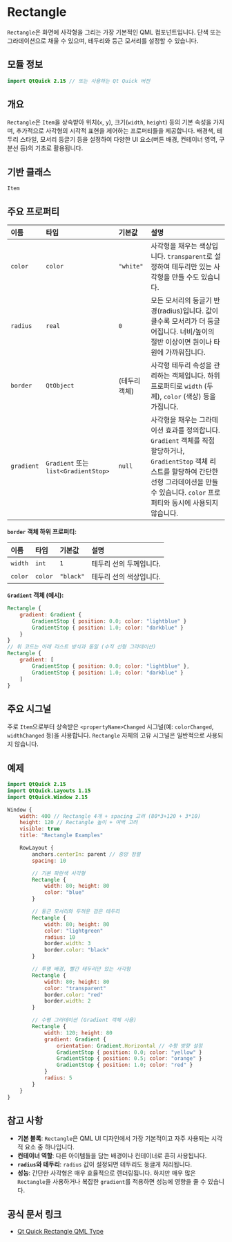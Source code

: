 # Rectangle

`Rectangle`은 화면에 사각형을 그리는 가장 기본적인 QML 컴포넌트입니다. 단색 또는 그라데이션으로 채울 수 있으며, 테두리와 둥근 모서리를 설정할 수 있습니다.

## 모듈 정보

```qml
import QtQuick 2.15 // 또는 사용하는 Qt Quick 버전
```

## 개요

`Rectangle`은 `Item`을 상속받아 위치(`x`, `y`), 크기(`width`, `height`) 등의 기본 속성을 가지며, 추가적으로 사각형의 시각적 표현을 제어하는 프로퍼티들을 제공합니다. 배경색, 테두리 스타일, 모서리 둥글기 등을 설정하여 다양한 UI 요소(버튼 배경, 컨테이너 영역, 구분선 등)의 기초로 활용됩니다.

## 기반 클래스

`Item`

## 주요 프로퍼티

| 이름     | 타입         | 기본값                 | 설명                                                                                                                               |
| :------- | :----------- | :--------------------- | :--------------------------------------------------------------------------------------------------------------------------------- |
| `color`  | `color`      | `"white"`             | 사각형을 채우는 색상입니다. `transparent`로 설정하여 테두리만 있는 사각형을 만들 수도 있습니다.                                                                 |
| `radius` | `real`       | `0`                    | 모든 모서리의 둥글기 반경(radius)입니다. 값이 클수록 모서리가 더 둥글어집니다. 너비/높이의 절반 이상이면 원이나 타원에 가까워집니다.                                           |
| `border` | `QtObject`   | (테두리 객체)          | 사각형 테두리 속성을 관리하는 객체입니다. 하위 프로퍼티로 `width` (두께), `color` (색상) 등을 가집니다.                                                               |
| `gradient`| `Gradient` 또는 `list<GradientStop>` | `null` | 사각형을 채우는 그라데이션 효과를 정의합니다. `Gradient` 객체를 직접 할당하거나, `GradientStop` 객체 리스트를 할당하여 간단한 선형 그라데이션을 만들 수 있습니다. `color` 프로퍼티와 동시에 사용되지 않습니다. |

**`border` 객체 하위 프로퍼티:**

| 이름    | 타입    | 기본값        | 설명                 |
| :------ | :------ | :------------ | :------------------- |
| `width` | `int`   | `1`           | 테두리 선의 두께입니다.   |
| `color` | `color` | `"black"`   | 테두리 선의 색상입니다.   |

**`Gradient` 객체 (예시):**

```qml
Rectangle {
    gradient: Gradient {
        GradientStop { position: 0.0; color: "lightblue" }
        GradientStop { position: 1.0; color: "darkblue" }
    }
}
// 위 코드는 아래 리스트 방식과 동일 (수직 선형 그라데이션)
Rectangle {
    gradient: [ 
        GradientStop { position: 0.0; color: "lightblue" },
        GradientStop { position: 1.0; color: "darkblue" }
    ]
}
```

## 주요 시그널

주로 `Item`으로부터 상속받은 `<propertyName>Changed` 시그널(예: `colorChanged`, `widthChanged` 등)을 사용합니다. `Rectangle` 자체의 고유 시그널은 일반적으로 사용되지 않습니다.

## 예제

```qml
import QtQuick 2.15
import QtQuick.Layouts 1.15
import QtQuick.Window 2.15

Window {
    width: 400 // Rectangle 4개 + spacing 고려 (80*3+120 + 3*10)
    height: 120 // Rectangle 높이 + 여백 고려
    visible: true
    title: "Rectangle Examples"

    RowLayout {
        anchors.centerIn: parent // 중앙 정렬
        spacing: 10

        // 기본 파란색 사각형
        Rectangle {
            width: 80; height: 80
            color: "blue"
        }

        // 둥근 모서리와 두꺼운 검은 테두리
        Rectangle {
            width: 80; height: 80
            color: "lightgreen"
            radius: 10
            border.width: 3
            border.color: "black"
        }

        // 투명 배경, 빨간 테두리만 있는 사각형
        Rectangle {
            width: 80; height: 80
            color: "transparent"
            border.color: "red"
            border.width: 2
        }

        // 수평 그라데이션 (Gradient 객체 사용)
        Rectangle {
            width: 120; height: 80
            gradient: Gradient {
                orientation: Gradient.Horizontal // 수평 방향 설정
                GradientStop { position: 0.0; color: "yellow" }
                GradientStop { position: 0.5; color: "orange" }
                GradientStop { position: 1.0; color: "red" }
            }
            radius: 5
        }
    }
}
```

## 참고 사항

*   **기본 블록**: `Rectangle`은 QML UI 디자인에서 가장 기본적이고 자주 사용되는 시각적 요소 중 하나입니다.
*   **컨테이너 역할**: 다른 아이템들을 담는 배경이나 컨테이너로 흔히 사용됩니다.
*   **`radius`와 테두리**: `radius` 값이 설정되면 테두리도 둥글게 처리됩니다.
*   **성능**: 간단한 사각형은 매우 효율적으로 렌더링됩니다. 하지만 매우 많은 `Rectangle`을 사용하거나 복잡한 `gradient`를 적용하면 성능에 영향을 줄 수 있습니다.

## 공식 문서 링크

*   [Qt Quick Rectangle QML Type](https://doc.qt.io/qt-6/qml-qtquick-rectangle.html) 